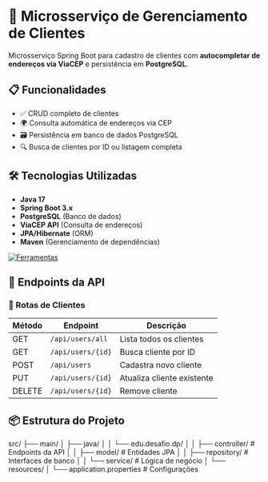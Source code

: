 # 🚀 Microsserviço de Gerenciamento de Clientes

Microsserviço Spring Boot para cadastro de clientes com **autocompletar de endereços via ViaCEP** e persistência em **PostgreSQL**.

## 📋 Funcionalidades
- ✅ CRUD completo de clientes
- 🌍 Consulta automática de endereços via CEP
- 🗃️ Persistência em banco de dados PostgreSQL
- 🔍 Busca de clientes por ID ou listagem completa

## 🛠️ Tecnologias Utilizadas
- **Java 17**
- **Spring Boot 3.x**
- **PostgreSQL** (Banco de dados)
- **ViaCEP API** (Consulta de endereços)
- **JPA/Hibernate** (ORM)
- **Maven** (Gerenciamento de dependências)

[![Ferramentas](https://skillicons.dev/icons?i=java,spring,postgresql,git)](https://skillicons.dev)

## 🔌 Endpoints da API

### 👤 Rotas de Clientes
| Método | Endpoint               | Descrição                              | 
|--------|------------------------|----------------------------------------|
| GET    | `/api/users/all`       | Lista todos os clientes                |
| GET    | `/api/users/{id}`      | Busca cliente por ID                   |
| POST   | `/api/users`           | Cadastra novo cliente                  |
| PUT    | `/api/users/{id}`      | Atualiza cliente existente             |
| DELETE | `/api/users/{id}`      | Remove cliente                         |

## 📦 Estrutura do Projeto
src/
├── main/
│ ├── java/
│ │ └── edu.desafio.dp/
│ │ ├── controller/ # Endpoints da API
│ │ ├── model/ # Entidades JPA
│ │ ├── repository/ # Interfaces de banco
│ │ └── service/ # Lógica de negócio
│ └── resources/
│ └── application.properties # Configurações
